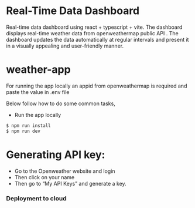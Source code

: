 # Real-Time Data Dashboard

Real-time data dashboard using react + typescript + vite. The dashboard displays real-time weather data from openweathermap public API . The dashboard updates the data automatically at regular intervals and present it in a visually appealing and user-friendly manner.

# weather-app

For running the app locally an appid from openweathermap is required and paste the value in .env file

Below follow how to do some common tasks,

- Run the app locally

```sh
$ npm run install
$ npm run dev
```
# Generating API key:

- Go to the Openweather website and login
- Then click on your name
- Then go to “My API Keys” and generate a key.


### Deployment to cloud
